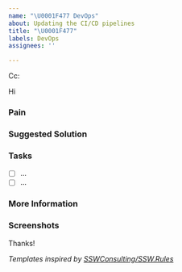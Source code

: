 ```yaml
---
name: "\U0001F477 DevOps"
about: Updating the CI/CD pipelines
title: "\U0001F477"
labels: DevOps
assignees: ''

---
```


<!-- These comments automatically delete -->
<!-- **Tip:** Delete parts that are not relevant -->
<!-- Next to Cc:, @ mention users who should be in the loop -->
Cc:
<!-- add intended user next to **Hi** -->
Hi 

### Pain
<!-- Explain the pain you are experiencing -->

### Suggested Solution
<!-- Describe the solution you'd like -->

### Tasks
<!--Add GitHub tasks-->
- [ ] ...
- [ ] ...

### More Information
<!-- Add any other context here. -->

### Screenshots
<!-- If applicable, add screenshots to help explain your problem. -->

Thanks!


*Templates inspired by [SSWConsulting/SSW.Rules](https://github.com/SSWConsulting/SSW.Rules/blob/main/.github/ISSUE_TEMPLATE)*
